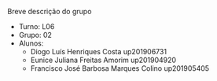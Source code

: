 
Breve descrição do grupo

* Turno: L06
* Grupo: 02
* Alunos:
    - Diogo Luís Henriques Costa up201906731 
    - Eunice Juliana Freitas Amorim up201904920
    - Francisco José Barbosa Marques Colino up201905405
